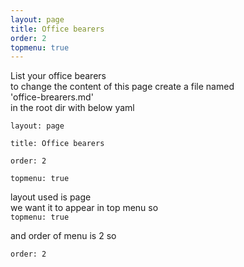 ```yaml
---
layout: page
title: Office bearers
order: 2
topmenu: true
---
```

List your office bearers  
to change the content of this page create a file named  
'office-brearers.md'   
in the root dir with below yaml









`
layout: page
`  

`
title: Office bearers  
`

`order: 2`   

`topmenu: true`   

layout used is page  
we want it to appear in top menu so   
`topmenu: true`

and order of menu is 2 so  

`order: 2`
